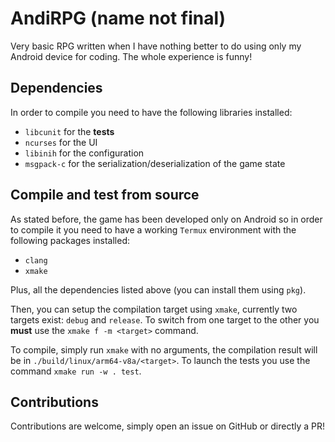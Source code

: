 # AndiRPG (name not final)

Very basic RPG written when I have nothing better to do using only my Android
device for coding. The whole experience is funny!

## Dependencies

In order to compile you need to have the following libraries installed:
- `libcunit` for the **tests**
- `ncurses` for the UI
- `libinih` for the configuration
- `msgpack-c` for the serialization/deserialization of the game state

## Compile and test from source
As stated before, the game has been developed only on Android so in order
to compile it you need to have a working `Termux` environment with the following
packages installed:
- `clang`
- `xmake`

Plus, all the dependencies listed above (you can install them using `pkg`).

Then, you can setup the compilation target using `xmake`, currently two targets
exist: `debug` and `release`. To switch from one target to the other you **must** use
the `xmake f -m <target>` command.

To compile, simply run `xmake` with no arguments, the compilation result will be
in `./build/linux/arm64-v8a/<target>`. To launch the tests you use the command
`xmake run -w . test`.

## Contributions
Contributions are welcome, simply open an issue on GitHub or directly a PR!


